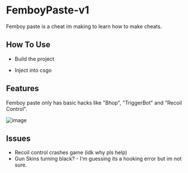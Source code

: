 # FemboyPaste-v1

Femboy paste is a cheat im making to learn how to make cheats.


## How To Use

- Build the project

- Inject into csgo

## Features

Femboy paste only has basic hacks like "Bhop", "TriggerBot" and "Recoil Control".

![image](https://user-images.githubusercontent.com/53715423/178334066-fa722dee-0b2f-472c-97f6-a254ffa189a9.png)


## Issues

- Recoil control crashes game (idk why pls help)
- Gun Skins turning black? - I'm guessing its a hooking error but im not sure.
